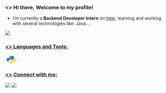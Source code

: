 ### <> Hi there, Welcome to my profile! 

- I’m currently a <b>Backend Developer Intern</b> on <a href="https://www.bancointer.com.br/">Inter</a>, learning and working with several technologies like: Java....

 <div>
  <a href="https://github.com/hbianchini">
  <img height="180em" src="https://github-readme-stats.vercel.app/api?username=hbianchini&show_icons=true&theme=nord&include_all_commits=true&count_private=true"/>
  <!--<img height="180em" src="https://github-readme-stats.vercel.app/api/top-langs/?username=hbianchini&layout=compact&langs_count=7&theme=nord"/>-->
</div>
 
### <> Languages and Tools:
 
<div style="display: inline_block">
  <img align="center" alt="HB-Python" height="30" width="40" src="https://raw.githubusercontent.com/devicons/devicon/master/icons/python/python-original.svg">
  <!--<img align="center" alt="Rafa-Js" height="30" width="40" src="https://raw.githubusercontent.com/devicons/devicon/master/icons/javascript/javascript-plain.svg">
  <img align="center" alt="Rafa-Ts" height="30" width="40" src="https://raw.githubusercontent.com/devicons/devicon/master/icons/typescript/typescript-plain.svg">
  <img align="center" alt="Rafa-React" height="30" width="40" src="https://raw.githubusercontent.com/devicons/devicon/master/icons/react/react-original.svg">
  <img align="center" alt="Rafa-HTML" height="30" width="40" src="https://raw.githubusercontent.com/devicons/devicon/master/icons/html5/html5-original.svg">
  <img align="center" alt="Rafa-CSS" height="30" width="40" src="https://raw.githubusercontent.com/devicons/devicon/master/icons/css3/css3-original.svg">
  <img align="center" alt="Rafa-Csharp" height="30" width="40" src="https://raw.githubusercontent.com/devicons/devicon/master/icons/csharp/csharp-original.svg">-->
</div>

### <> Connect with me:
 
<div> 
  <!--<a href="https://www.youtube.com/channel/UC_-uuuZbY0AAt9CViNzvc-Q" target="_blank"><img src="https://img.shields.io/badge/YouTube-FF0000?style=for-the-badge&logo=youtube&logoColor=white" target="_blank"></a>
  <a href="https://instagram.com/bianchini.hh" target="_blank"><img src="https://img.shields.io/badge/-Instagram-%23E4405F?style=for-the-badge&logo=instagram&logoColor=white" target="_blank"></a>
 	<!--<a href="https://www.twitch.tv/rafaballerinii" target="_blank"><img src="https://img.shields.io/badge/Twitch-9146FF?style=for-the-badge&logo=twitch&logoColor=white" target="_blank"></a>
 <a href="https://discord.gg/pDbY76q8Qf" target="_blank"><img src="https://img.shields.io/badge/Discord-7289DA?style=for-the-badge&logo=discord&logoColor=white" target="_blank"></a>-->
  <a href = "mailto:humberto.bianchini@gmail.com"><img src="https://cdn4.iconfinder.com/data/icons/32_Pixel_Social_Media_Icons_by_leslienayibe/gmail.png" target="_blank"></a>
  <a href="https://www.linkedin.com/in/hbianchini" target="_blank"><img src="https://cdn4.iconfinder.com/data/icons/32_Pixel_Social_Media_Icons_by_leslienayibe/linkedin.png" target="_blank"></a> 

 
</div>
